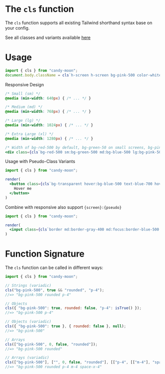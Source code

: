 # The `cls` function

The `cls` function supports all existing Tailwind shorthand syntax base on your config.

See all classes and variants available [here](https://tailwindcss.com/docs/installation)

# Usage

```js
import { cls } from "candy-moon";
document.body.className = cls`h-screen h-screen bg-pink-500 color-white`;
```

Responsive Design

```css
/* Small (sm) */
@media (min-width: 640px) { /* ... */ }

/* Medium (md) */
@media (min-width: 768px) { /* ... */ }

/* Large (lg) */
@media (min-width: 1024px) { /* ... */ }

/* Extra Large (xl) */
@media (min-width: 1280px) { /* ... */ }
```

```jsx
/* Width of bg-red-500 by default, bg-green-50 on small screens, bg-pink-500 on md screens, bg-pink-500 and bg-teal-500 on lg screens and xl screens */
<div class={cls`bg-red-500 sm:bg-green-500 md:bg-blue-500 lg:bg-pink-500 xl:bg-teal-500`}></div>
```

Usage with Pseudo-Class Variants

```jsx
import { cls } from "candy-moon";

render(
  <button class={cls`bg-transparent hover:bg-blue-500 text-blue-700 hover:text-white`}>
    Hover me
  </button>
)
```

Combine with responsive also support `{screen}:{pseudo}`

```jsx
import { cls } from "candy-moon";

render(
  <input class={cls`border md:border-gray-400 md:focus:border-blue-500 bg-white text-gray-900 appearance-none inline-block w-full rounded py-3 px-4 focus:outline-none`} placeholder="Focus me">
)
```

# Function Signature

The `cls` function can be called in different ways:

```js
import { cls } from "candy-moon";

// Strings (variadic)
cls("bg-pink-500", true && "rounded", "p-4");
//=> "bg-pink-500 rounded p-4"

// Objects
cls({ "bg-pink-500": true, rounded: false, "p-4": isTrue() });
//=> "bg-pink-500 p-4"

// Objects (variadic)
cls({ "bg-pink-500": true }, { rounded: false }, null);
//=> "bg-pink-500"

// Arrays
cls(["bg-pink-500", 0, false, "rounded"]);
//=> "bg-pink-500 rounded"

// Arrays (variadic)
cls(["bg-pink-500"], ["", 0, false, "rounded"], [["p-4", [["m-4"], "space-x-4"]]]);
//=> "bg-pink-500 rounded p-4 m-4 space-x-4"
```